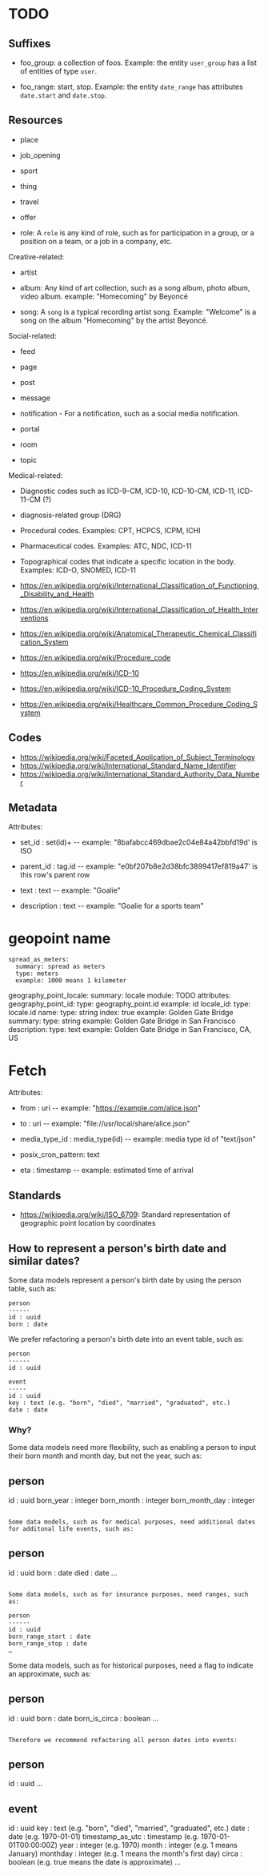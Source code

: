 # TODO

## Suffixes

* foo_group: a collection of foos. Example: the entity `user_group` has a list of entities of type `user`.

* foo_range: start, stop. Example: the entity `date_range` has attributes `date.start` and `date.stop`.

## Resources

* place

* job_opening

* sport

* thing

* travel

* offer

* role: A `role` is any kind of role, such as for participation in a group, or a position on a team, or a job in a company, etc.

Creative-related:

* artist

* album: Any kind of art collection, such as a song album, photo album, video album.
    example: "Homecoming" by Beyoncé

* song: A `song` is a typical recording artist song. Example: "Welcome" is a song on the album "Homecoming" by the artist Beyoncé.

Social-related:

* feed

* page

* post

* message

* notification - For a notification, such as a social media notification.

* portal

* room

* topic

Medical-related:

* Diagnostic codes such as ICD-9-CM, ICD-10, ICD-10-CM, ICD-11, ICD-11-CM (?)

* diagnosis-related group (DRG)

* Procedural codes. Examples: CPT, HCPCS, ICPM, ICHI

* Pharmaceutical codes. Examples: ATC, NDC, ICD-11

* Topographical codes that indicate a specific location in the body. Examples: ICD-O, SNOMED, ICD-11

* https://en.wikipedia.org/wiki/International_Classification_of_Functioning,_Disability_and_Health

* https://en.wikipedia.org/wiki/International_Classification_of_Health_Interventions

* https://en.wikipedia.org/wiki/Anatomical_Therapeutic_Chemical_Classification_System

* https://en.wikipedia.org/wiki/Procedure_code

* https://en.wikipedia.org/wiki/ICD-10

* https://en.wikipedia.org/wiki/ICD-10_Procedure_Coding_System

* https://en.wikipedia.org/wiki/Healthcare_Common_Procedure_Coding_System

## Codes

* https://wikipedia.org/wiki/Faceted_Application_of_Subject_Terminology
* https://wikipedia.org/wiki/International_Standard_Name_Identifier
* https://wikipedia.org/wiki/International_Standard_Authority_Data_Number

## Metadata

Attributes:

* set_id : set(id)+ -- example: "8bafabcc469dbae2c04e84a42bbfd19d' is ISO

* parent_id : tag.id -- example: "e0bf207b8e2d38bfc3899417ef819a47' is this row's parent row

* text : text -- example: "Goalie"

* description : text -- example: "Goalie for a sports team"

# geopoint name

    spread_as_meters:
      summary: spread as meters
      type: meters
      example: 1000 means 1 kilometer
geography_point_locale:
  summary: locale
  module: TODO
  attributes:
    geography_point_id:
      type: geography_point.id
      example: id
    locale_id:
      type: locale.id
    name:
      type: string
      index: true
      example: Golden Gate Bridge
    summary:
      type: string
      example: Golden Gate Bridge in San Francisco
    description:
      type: text
      example: Golden Gate Bridge in San Francisco, CA, US

# Fetch

Attributes:

* from : uri -- example: "https://example.com/alice.json"

* to : uri -- example: "file://usr/local/share/alice.json"

* media_type_id : media_type(id) -- example: media type id of "text/json"

* posix_cron_pattern:  text

* eta : timestamp -- example: estimated time of arrival

## Standards

* https://wikipedia.org/wiki/ISO_6709: Standard representation of geographic point location by coordinates


## How to represent a person's birth date and similar dates?

Some data models represent a person's birth date by using the person table, such as:

```
person
------
id : uuid
born : date
```

We prefer refactoring a person's birth date into an event table, such as:

```
person
------
id : uuid

event
-----
id : uuid
key : text (e.g. "born", "died", "married", "graduated", etc.)
date : date
```

### Why?

Some data models need more flexibility, such as enabling a person to input their born month and month day, but not the year, such as:

person
------
id : uuid
born_year : integer
born_month : integer
born_month_day : integer
```

Some data models, such as for medical purposes, need additional dates for additonal life events, such as:

```
person
------
id : uuid
born : date
died : date
…
```

Some data models, such as for insurance purposes, need ranges, such as:

person
------
id : uuid
born_range_start : date
born_range_stop : date
…
```

Some data models, such as for historical purposes, need a flag to indicate an approximate, such as:

person
------
id : uuid
born : date
born_is_circa : boolean
…
```

Therefore we recommend refactoring all person dates into events:

```
person
------
id : uuid
…

event
-----
id : uuid
key : text (e.g. "born", "died", "married", "graduated", etc.)
date : date (e.g. 1970-01-01)
timestamp_as_utc : timestamp (e.g. 1970-01-01T00:00:00Z)
year : integer (e.g. 1970)
month : integer (e.g. 1 means January)
monthday : integer (e.g. 1 means the month's first day)
circa : boolean (e.g. true means the date is approximate)
…

